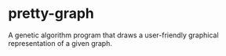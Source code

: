 # pretty-graph
A genetic algorithm program that draws a user-friendly graphical representation of a given graph.
